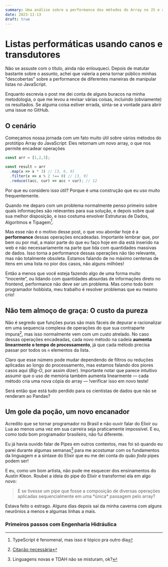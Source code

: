 ```yaml
---
summary: Uma análise sobre a performance dos métodos do Array no JS e alternativas
date: 2023-11-13
draft: true
---
```


# Listas performáticas usando canos e transdutores

Não se assuste com o título, ainda não enlouqueci. Depois de matutar bastante sobre o assunto, achei que valeria a pena tornar público minhas "descobertas" sobre a performance de diferentes maneiras de manipular listas no JavaScript.

Enquanto escrevia o post me dei conta de alguns buracos na minha metodologia, o que me levou a revisar várias coisas, incluindo (obviamente) os resultados. Se alguma coisa estiver errada, sinta-se a vontade para abrir uma issue no GitHub.

## O cenário

Começamos nossa jornada com um fato muito útil sobre vários métodos do protótipo Array do JavaScript: Eles retornam um novo array, o que nos permite encadear operações

```js
const arr = [1,2,3];

const result = arr
  .map(x => x * 3) // [3, 6, 9]
  .filter(x => x % 2 !== 0) // [3, 9]
  .reduce((acc, cur) => acc + cur); // 12
```

Por que eu considero isso útil? Porque é uma construção que eu uso muito frequentemente.

Quando me deparo com um problema normalmente penso primeiro sobre quais informações são relevantes para sua solução, e depois sobre qual sua melhor disposição, e isso costuma envolver Estruturas de Dados, Algoritmos e Tipagem[^typescript].

[^typescript]: TypeScript é fenomenal, mas isso é tópico pra outro dia

Mas esse não é o motivo desse post, o que vou abordar hoje é a **performance** dessas operações encadeadas. Importante lembrar que, por bem ou por mal, a maior parte do que eu faço hoje em dia está inserido na web e não necessariamente na parte que lida com quantidades massivas de dados. Isso torna a performance dessas operações não tão relevante, mas não totalmente obsoleta. Estamos falando de no máximo centenas de itens em uma lista no pior dos casos, não alguns milhões!

Então a menos que você esteja fazendo algo de uma forma muito “inocente”, ou lidando com quantidades absurdas de informações direto no frontend, performance não deve ser um problema. Mas como todo bom programador hobbista, meu trabalho é resolver problemas que eu mesmo crio!

## Não tem almoço de graça: O custo da pureza

Não é segredo que funções puras são mais fáceis de depurar e racionalizar em uma sequencia complexa de operações do que sua contraparte impura[^2], mas isso normalmente vem com um custo atrelado. No caso dessas operações encadeadas, cada novo método na cadeia **aumenta linearmente o tempo de processamento**, já que cada método precisa passar por todos os `n` elementos da lista.

[^2]: [Citação necessária](https://xkcd.com/285/)

Claro que esse número pode mudar dependendo de filtros ou reduções aplicadas ao longo do processamento, mas estamos falando dos piores casos aqui (*Big-O*, por assim dizer). Importante notar que parece intuitivo assumir que o uso de memória também aumenta linearmente — cada método cria uma nova cópia do array — !verificar isso em novo teste!

Será então que está tudo perdido para os cientistas de dados que não se renderam ao Pandas?

## Um gole da poção, um novo encanador

Acredito que se tornar programador no Brasil e não ouvir falar do Elixir ou Lua ao menos uma vez em sua carreira seja praticamente impossível. E eu, como todo bom programador brasileiro, não fui diferente.

Eu já havia ouvido falar de Pipes em outros contextos, mas foi só quando eu parei durante algumas semanas[^3] para me acostumar com os fundamentos da linguagem e a sintaxe do Elixir que eu me dei conta do quão *foda* pipes podem ser!

[^3]: Linguagens novas e TDAH não se misturam, ok?

E eu, como um bom artista, não pude me esquecer dos ensinamentos do Austin Kleon. Roubei a ideia do pipe do Elixir e transformei ela em algo novo:

> E se tivesse um pipe que fosse a composição de diversas operações aplicadas sequencialmente em uma \*única\* passagem pelo array?

Estava feito o estrago. Alguns dias depois saí da minha caverna com alguns neurônios a menos e algumas linhas a mais.

### Primeiros passos com Engenharia Hidráulica